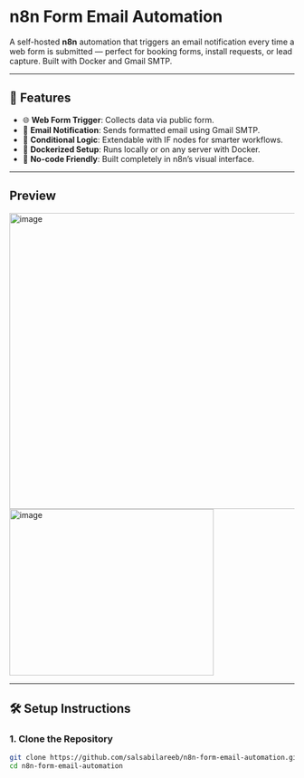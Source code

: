 # n8n Form Email Automation

A self-hosted **n8n** automation that triggers an email notification every time a web form is submitted — perfect for booking forms, install requests, or lead capture. Built with Docker and Gmail SMTP.

---

## 🚀 Features

- 🌐 **Web Form Trigger**: Collects data via public form.
- 📧 **Email Notification**: Sends formatted email using Gmail SMTP.
- 🔄 **Conditional Logic**: Extendable with IF nodes for smarter workflows.
- 🐳 **Dockerized Setup**: Runs locally or on any server with Docker.
- 🧩 **No-code Friendly**: Built completely in n8n’s visual interface.

---

## Preview

<img width="909" height="523" alt="image" src="https://github.com/user-attachments/assets/ea7a90e4-c2b8-4a51-88e5-15b420df67f4" />
<img width="361" height="294" alt="image" src="https://github.com/user-attachments/assets/2bd68f60-dab8-41ff-a6f4-d82edd6fce53" />

---

## 🛠️ Setup Instructions

### 1. Clone the Repository

```bash
git clone https://github.com/salsabilareeb/n8n-form-email-automation.git
cd n8n-form-email-automation
